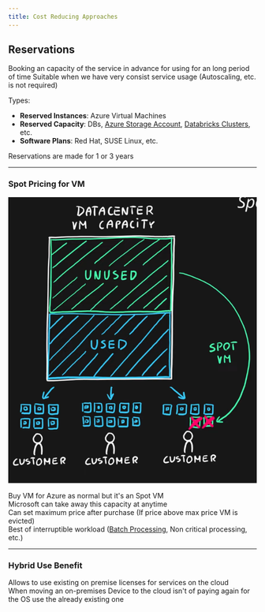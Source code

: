 ```yaml
---
title: Cost Reducing Approaches
---
```


## Reservations

Booking an capacity of the service in advance for using for an long period of time
Suitable when we have very consist service usage (Autoscaling, etc. is not required)

Types:

* **Reserved Instances**: Azure Virtual Machines
* **Reserved Capacity**: DBs, [Azure Storage Account](../Azure%20Storage%20Account/Azure%20Storage%20Account.md), [Databricks Clusters](../../../Data%20Analytics/Databricks/Databricks%20Clusters.md), etc.
* **Software Plans**: Red Hat, SUSE Linux, etc.

Reservations are made for 1 or 3 years

---

### Spot Pricing for VM

![VM Spot Pricing|320](../images/vm_spot_pricing.png)

Buy VM for Azure as normal but it's an Spot VM  
Microsoft can take away this capacity at anytime  
Can set maximum price after purchase (If price above max price VM is evicted)  
Best of interruptible workload ([Batch Processing](../Azure%20Event%20Processing%20Services/Batch%20Processing.md), Non critical processing, etc.)

---

### Hybrid Use Benefit

Allows to use existing on premise licenses for services on the cloud  
When moving an on-premises Device to the cloud isn't of paying again for the OS use the already existing one